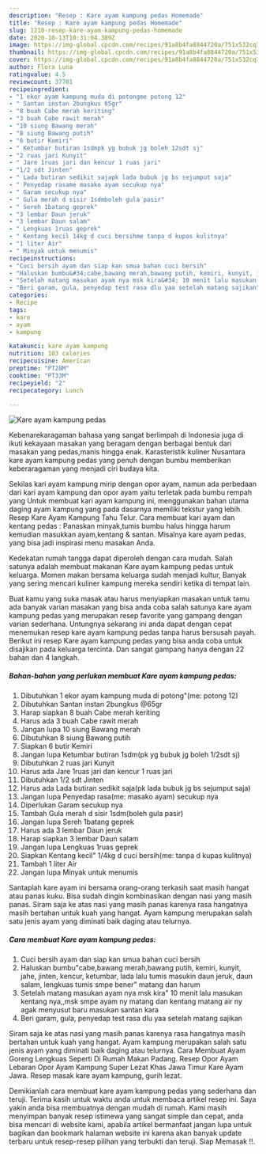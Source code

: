 ```yaml
---
description: "Resep : Kare ayam kampung pedas Homemade"
title: "Resep : Kare ayam kampung pedas Homemade"
slug: 1210-resep-kare-ayam-kampung-pedas-homemade
date: 2020-10-13T10:31:04.389Z
image: https://img-global.cpcdn.com/recipes/91a8b4fa8844720a/751x532cq70/kare-ayam-kampung-pedas-foto-resep-utama.jpg
thumbnail: https://img-global.cpcdn.com/recipes/91a8b4fa8844720a/751x532cq70/kare-ayam-kampung-pedas-foto-resep-utama.jpg
cover: https://img-global.cpcdn.com/recipes/91a8b4fa8844720a/751x532cq70/kare-ayam-kampung-pedas-foto-resep-utama.jpg
author: Flora Luna
ratingvalue: 4.5
reviewcount: 37701
recipeingredient:
- "1 ekor ayam kampung muda di potongme potong 12"
- " Santan instan 2bungkus 65gr"
- "8 buah Cabe merah keriting"
- "3 buah Cabe rawit merah"
- "10 siung Bawang merah"
- "8 siung Bawang putih"
- "6 butir Kemiri"
- " Ketumbar butiran 1sdmpk yg bubuk jg boleh 12sdt sj"
- "2 ruas jari Kunyit"
- " Jare 1ruas jari dan kencur 1 ruas jari"
- "1/2 sdt Jinten"
- " Lada butiran sedikit sajapk lada bubuk jg bs sejumput saja"
- " Penyedap rasame masako ayam secukup nya"
- " Garam secukup nya"
- " Gula merah d sisir 1sdmboleh gula pasir"
- " Sereh 1batang geprek"
- "3 lembar Daun jeruk"
- "3 lembar Daun salam"
- " Lengkuas 1ruas geprek"
- " Kentang kecil 14kg d cuci bersihme tanpa d kupas kulitnya"
- "1 liter Air"
- " Minyak untuk menumis"
recipeinstructions:
- "Cuci bersih ayam dan siap kan smua bahan cuci bersih"
- "Haluskan bumbu&#34;cabe,bawang merah,bawang putih, kemiri, kunyit, jahe, jinten, kencur, ketumbar, lada lalu tumis masukin daun jeruk, daun salam, lengkuas tumis smpe bener&#34; matang dan harum"
- "Setelah matang masukan ayam nya msk kira&#34; 10 menit lalu masukan kentang nya,,msk smpe ayam ny matang dan kentang matang air ny agak menyusut baru masukan santan kara"
- "Beri garam, gula, penyedap test rasa dlu yaa setelah matang sajikan"
categories:
- Recipe
tags:
- kare
- ayam
- kampung

katakunci: kare ayam kampung 
nutrition: 103 calories
recipecuisine: American
preptime: "PT28M"
cooktime: "PT33M"
recipeyield: "2"
recipecategory: Lunch

---
```



![Kare ayam kampung pedas](https://img-global.cpcdn.com/recipes/91a8b4fa8844720a/751x532cq70/kare-ayam-kampung-pedas-foto-resep-utama.jpg)

Kebenarekaragaman bahasa yang sangat berlimpah di Indonesia juga di ikuti kekayaan masakan yang beragam dengan berbagai bentuk dari masakan yang pedas,manis hingga enak. Karasteristik kuliner Nusantara kare ayam kampung pedas yang penuh dengan bumbu memberikan keberaragaman yang menjadi ciri budaya kita.


Sekilas kari ayam kampung mirip dengan opor ayam, namun ada perbedaan dari kari ayam kampung dan opor ayam yaitu terletak pada bumbu rempah yang Untuk membuat kari ayam kampung ini, menggunakan bahan utama daging ayam kampung yang pada dasarnya memiliki tekstur yang lebih. Resep Kare Ayam Kampung Tahu Telur. Cara membuat kari ayam dan kentang pedas : Panaskan minyak,tumis bumbu halus hingga harum kemudian masukkan ayam,kentang &amp; santan. Misalnya kare ayam pedas, yang bisa jadi inspirasi menu masakan Anda.

Kedekatan rumah tangga dapat diperoleh dengan cara mudah. Salah satunya adalah membuat makanan Kare ayam kampung pedas untuk keluarga. Momen makan bersama keluarga sudah menjadi kultur, Banyak yang sering mencari kuliner kampung mereka sendiri ketika di tempat lain.

Buat kamu yang suka masak atau harus menyiapkan masakan untuk tamu ada banyak varian masakan yang bisa anda coba salah satunya kare ayam kampung pedas yang merupakan resep favorite yang gampang dengan varian sederhana. Untungnya sekarang ini anda dapat dengan cepat menemukan resep kare ayam kampung pedas tanpa harus bersusah payah.
Berikut ini resep Kare ayam kampung pedas yang bisa anda coba untuk disajikan pada keluarga tercinta. Dan sangat gampang hanya dengan 22 bahan dan 4 langkah.


<!--inarticleads1-->

##### Bahan-bahan yang perlukan membuat Kare ayam kampung pedas:

1. Dibutuhkan 1 ekor ayam kampung muda di potong&#34;(me: potong 12)
1. Dibutuhkan  Santan instan 2bungkus @65gr
1. Harap siapkan 8 buah Cabe merah keriting
1. Harus ada 3 buah Cabe rawit merah
1. Jangan lupa 10 siung Bawang merah
1. Dibutuhkan 8 siung Bawang putih
1. Siapkan 6 butir Kemiri
1. Jangan lupa  Ketumbar butiran 1sdm(pk yg bubuk jg boleh 1/2sdt sj)
1. Dibutuhkan 2 ruas jari Kunyit
1. Harus ada  Jare 1ruas jari dan kencur 1 ruas jari
1. Dibutuhkan 1/2 sdt Jinten
1. Harus ada  Lada butiran sedikit saja(pk lada bubuk jg bs sejumput saja)
1. Jangan lupa  Penyedap rasa(me: masako ayam) secukup nya
1. Diperlukan  Garam secukup nya
1. Tambah  Gula merah d sisir 1sdm(boleh gula pasir)
1. Jangan lupa  Sereh 1batang geprek
1. Harus ada 3 lembar Daun jeruk
1. Harap siapkan 3 lembar Daun salam
1. Jangan lupa  Lengkuas 1ruas geprek
1. Siapkan  Kentang kecil&#34; 1/4kg d cuci bersih(me: tanpa d kupas kulitnya)
1. Tambah 1 liter Air
1. Jangan lupa  Minyak untuk menumis


Santaplah kare ayam ini bersama orang-orang terkasih saat masih hangat atau panas kuku. Bisa sudah dingin kombinasikan dengan nasi yang masih panas. Siram saja ke atas nasi yang masih panas karenya rasa hangatnya masih bertahan untuk kuah yang hangat. Ayam kampung merupakan salah satu jenis ayam yang diminati baik daging atau telurnya. 

<!--inarticleads2-->

##### Cara membuat  Kare ayam kampung pedas:

1. Cuci bersih ayam dan siap kan smua bahan cuci bersih
1. Haluskan bumbu&#34;cabe,bawang merah,bawang putih, kemiri, kunyit, jahe, jinten, kencur, ketumbar, lada lalu tumis masukin daun jeruk, daun salam, lengkuas tumis smpe bener&#34; matang dan harum
1. Setelah matang masukan ayam nya msk kira&#34; 10 menit lalu masukan kentang nya,,msk smpe ayam ny matang dan kentang matang air ny agak menyusut baru masukan santan kara
1. Beri garam, gula, penyedap test rasa dlu yaa setelah matang sajikan


Siram saja ke atas nasi yang masih panas karenya rasa hangatnya masih bertahan untuk kuah yang hangat. Ayam kampung merupakan salah satu jenis ayam yang diminati baik daging atau telurnya. Cara Membuat Ayam Goreng Lengkuas Seperti Di Rumah Makan Padang. Resep Opor Ayam Lebaran Opor Ayam Kampung Super Lezat Khas Jawa Timur Kare Ayam Jawa. Resep masak kare ayam kampung, gurih lezat. 

Demikianlah cara membuat kare ayam kampung pedas yang sederhana dan teruji. Terima kasih untuk waktu anda untuk membaca artikel resep ini. Saya yakin anda bisa membuatnya dengan mudah di rumah. Kami masih menyimpan banyak resep istimewa yang sangat simple dan cepat, anda bisa mencari di website kami, apabila artikel bermanfaat jangan lupa untuk bagikan dan bookmark halaman website ini karena akan banyak update terbaru untuk resep-resep pilihan yang terbukti dan teruji. Siap Memasak !!. 
